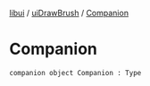 [libui](../README.md) / [uiDrawBrush](README.md) / [Companion](-companion.md)

# Companion

`companion object Companion : Type`
